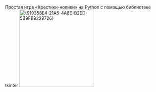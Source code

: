 Простая игра «Крестики-нолики» на Python с помощью библиотеке tkinter 
<img width="241" height="250" alt="{919358E4-21A5-4A8E-B2ED-5B9FB9229726}" src="https://github.com/user-attachments/assets/a1f0793b-6274-4fed-8186-45ba2da0042d" />
